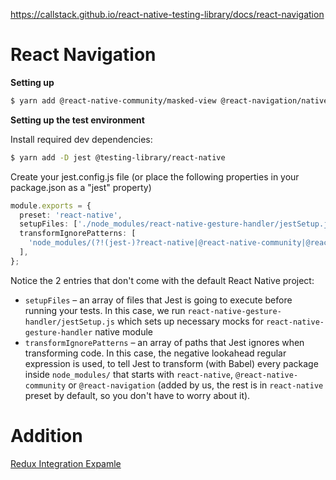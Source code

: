 https://callstack.github.io/react-native-testing-library/docs/react-navigation

# React Navigation

**Setting up**

```sh
$ yarn add @react-native-community/masked-view @react-navigation/native @react-navigation/stack react-native-gesture-handler react-native-reanimated react-native-safe-area-context react-native-screens
```

**Setting up the test environment**

Install required dev dependencies:
```sh
$ yarn add -D jest @testing-library/react-native
```

Create your jest.config.js file (or place the following properties in your package.json as a "jest" property)

```ts
module.exports = {
  preset: 'react-native',
  setupFiles: ['./node_modules/react-native-gesture-handler/jestSetup.js'],
  transformIgnorePatterns: [
    'node_modules/(?!(jest-)?react-native|@react-native-community|@react-navigation)',
  ],
};
```

Notice the 2 entries that don't come with the default React Native project:
- `setupFiles` – an array of files that Jest is going to execute before running your tests. In this case, we run `react-native-gesture-handler/jestSetup.js` which sets up necessary mocks for `react-native-gesture-handler` native module
- `transformIgnorePatterns` – an array of paths that Jest ignores when transforming code. In this case, the negative lookahead regular expression is used, to tell Jest to transform (with Babel) every package inside `node_modules/` that starts with `react-native`, `@react-native-community` or `@react-navigation` (added by us, the rest is in `react-native` preset by default, so you don't have to worry about it).

# Addition

[Redux Integration Expamle](https://callstack.github.io/react-native-testing-library/docs/redux-integration)
